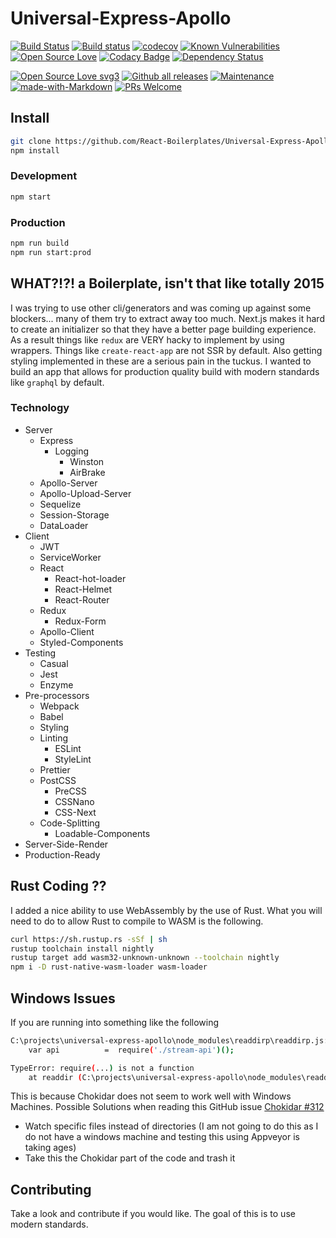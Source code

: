 # Universal-Express-Apollo

[![Build Status](https://travis-ci.org/React-Boilerplates/Universal-Express-Apollo.svg?branch=master)](https://travis-ci.org/React-Boilerplates/Universal-Express-Apollo) [![Build status](https://ci.appveyor.com/api/projects/status/pdc5fmop0d0humdr?svg=true)](https://ci.appveyor.com/project/couturecraigj/universal-express-apollo) [![codecov](https://codecov.io/gh/React-Boilerplates/Universal-Express-Apollo/branch/master/graph/badge.svg)](https://codecov.io/gh/React-Boilerplates/Universal-Express-Apollo) [![Known Vulnerabilities](https://snyk.io/test/github/react-boilerplates/universal-express-apollo/badge.svg?targetFile=package.json)](https://snyk.io/test/github/react-boilerplates/universal-express-apollo?targetFile=package.json) [![Open Source Love](https://badges.frapsoft.com/os/mit/mit.svg?v=102)](https://github.com/ellerbrock/open-source-badge/) [![Codacy Badge](https://api.codacy.com/project/badge/Grade/33dd062391a446d7b98762803b1cd5ef)](https://www.codacy.com/app/couturecraigj/Universal-Express-Apollo?utm_source=github.com&amp;utm_medium=referral&amp;utm_content=React-Boilerplates/Universal-Express-Apollo&amp;utm_campaign=Badge_Grade)
[![Dependency Status](https://www.versioneye.com/user/projects/5ad5d6dc0fb24f39bed6e020/badge.svg?style=flat-square)](https://www.versioneye.com/user/projects/5ad5d6dc0fb24f39bed6e020)

[![Open Source Love svg3](https://badges.frapsoft.com/os/v3/open-source.svg?v=103)](https://github.com/ellerbrock/open-source-badges/)
[![Github all releases](https://img.shields.io/github/downloads/React-Boilerplates/Universal-Express-Apollo/total.svg)](https://GitHub.com/React-Boilerplates/Universal-Express-Apollo/releases/)
[![Maintenance](https://img.shields.io/badge/Maintained%3F-yes-green.svg)](https://GitHub.com/Naereen/StrapDown.js/graphs/commit-activity)
[![made-with-Markdown](https://img.shields.io/badge/Made%20with-Webpack-1f425f.svg)](http://commonmark.org)
[![PRs Welcome](https://img.shields.io/badge/PRs-welcome-brightgreen.svg?style=flat-square)](http://makeapullrequest.com)

## Install

```bash
git clone https://github.com/React-Boilerplates/Universal-Express-Apollo.git
npm install
```

### Development

```bash
npm start
```

### Production

```bash
npm run build
npm run start:prod
```

## WHAT?!?! a Boilerplate, isn't that like totally 2015

I was trying to use other cli/generators and was coming up against some blockers... many of them try to extract away too much.  Next.js makes it hard to create an initializer so that they have a better page building experience.  As a result things like `redux` are VERY hacky to implement by using wrappers.  Things like `create-react-app` are not SSR by default.  Also getting styling implemented in these are a serious pain in the tuckus.  I wanted to build an app that allows for production quality build with modern standards like `graphql` by default.

### Technology

- Server
  - Express
    - Logging
      - Winston
      - AirBrake
  - Apollo-Server
  - Apollo-Upload-Server
  - Sequelize
  - Session-Storage
  - DataLoader
- Client
  - JWT
  - ServiceWorker
  - React
    - React-hot-loader
    - React-Helmet
    - React-Router
  - Redux
    - Redux-Form
  - Apollo-Client
  - Styled-Components
- Testing
  - Casual
  - Jest
  - Enzyme
- Pre-processors
  - Webpack
  - Babel
  - Styling
  - Linting
    - ESLint
    - StyleLint
  - Prettier
  - PostCSS
    - PreCSS
    - CSSNano
    - CSS-Next
  - Code-Splitting
    - Loadable-Components
- Server-Side-Render
- Production-Ready

## Rust Coding ??

I added a nice ability to use WebAssembly by the use of Rust.  What you will need to do to allow Rust to compile to WASM is the following.

```bash
curl https://sh.rustup.rs -sSf | sh
rustup toolchain install nightly
rustup target add wasm32-unknown-unknown --toolchain nightly
npm i -D rust-native-wasm-loader wasm-loader
```

## Windows Issues

If you are running into something like the following

```bash
C:\projects\universal-express-apollo\node_modules\readdirp\readdirp.js:55
    var api          =  require('./stream-api')();

TypeError: require(...) is not a function
    at readdir (C:\projects\universal-express-apollo\node_modules\readdirp\readdirp.js:55:48)
```

This is because Chokidar does not seem to work well with Windows Machines.
Possible Solutions when reading this GitHub issue [Chokidar #312](https://github.com/paulmillr/chokidar/issues/312)

- Watch specific files instead of directories (I am not going to do this as I do not have a windows machine and testing this using Appveyor is taking ages)
- Take this the Chokidar part of the code and trash it

## Contributing

Take a look and contribute if you would like.  The goal of this is to use modern standards.
